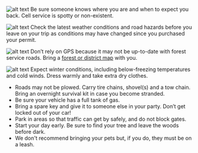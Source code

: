 ![alt text](/assets/img/cell-service-icon.svg "no cellular service") 
Be sure someone knows where you are and when to expect you back. Cell service is spotty or non-existent.

![alt text](/assets/img/weather-icon.svg "in-climate weather") 
Check the latest weather conditions and road hazards before you leave on your trip as conditions may have changed since you purchased your permit.

![alt text](/assets/img/map-icon.svg "use a map") 
Don’t rely on GPS because it may not be up-to-date with forest service roads. Bring a [forest or district map](/christmas-trees/forests/arp/#tree-locations) with you.

![alt text](/assets/img/winter-warm-icon.svg "wintry conditions") 
Expect winter conditions, including below-freezing temperatures and cold winds. Dress warmly and take extra dry clothes.


* Roads may not be plowed. Carry tire chains, shovel(s) and a tow chain. Bring an overnight survival kit in case you become stranded.
* Be sure your vehicle has a full tank of gas.
* Bring a spare key and give it to someone else in your party. Don’t get locked out of your car!
* Park in areas so that traffic can get by safely, and do not block gates.
* Start your day early. Be sure to find your tree and leave the woods before dark.
* We don't recommend bringing your pets but, if you do, they must be on a leash.

